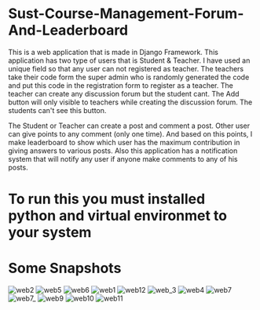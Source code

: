 # Sust-Course-Management-Forum-And-Leaderboard
This is a web application that is made in Django Framework. This application has two type of users that is Student & Teacher. I have used an unique field so that any user can not registered as teacher. The teachers take their code form the super admin who is randomly generated the code and put this code in the  registration form to register as a teacher. The teacher can create any discussion forum but the student cant. The Add button will only visible to teachers while creating the discussion forum. The students can't see this button. 

The Student or Teacher can create a post and comment a post. Other user can give points to any comment (only one time). And based on this points, I make leaderboard to show which user has the maximum contribution in giving answers to various posts. Also this application has a notification system that will notify any user if anyone make comments to any of his posts.
# To run this you must installed python and virtual environmet to your system
# Some Snapshots
![web2](https://user-images.githubusercontent.com/55923593/125628907-bdca9cac-12e2-4daa-b19e-57f5bb0ee30e.png)
![web5](https://user-images.githubusercontent.com/55923593/125628956-8d32ae39-e58b-4c18-866a-e9ff1cbd6b47.png)
![web6](https://user-images.githubusercontent.com/55923593/125628962-3e6d615a-9dff-4eac-9208-f0482ae5edca.png)
![web1](https://user-images.githubusercontent.com/55923593/125628978-96bdbde5-ab01-4da9-8c1c-1fc47ba13343.png)
![web12](https://user-images.githubusercontent.com/55923593/125628988-9a7c6032-ad55-4d99-ac29-a7f45deffdce.png)
![web_3](https://user-images.githubusercontent.com/55923593/125629009-9e027e27-a79b-4b38-90c6-849909d34d08.png)
![web4](https://user-images.githubusercontent.com/55923593/125629037-a5b1b12a-8d32-477c-9d8b-ba5d866b726e.png)
![web7](https://user-images.githubusercontent.com/55923593/125629064-6a56cbc5-6f95-4711-a6dc-3cec4348eba0.png)
![web7_](https://user-images.githubusercontent.com/55923593/125629080-171413f9-8db7-4a2f-b3be-fd807188b117.png)
![web9](https://user-images.githubusercontent.com/55923593/125629094-48573357-2828-4c6d-a579-7d75f89209ff.png)
![web10](https://user-images.githubusercontent.com/55923593/125629111-49b10b61-c4c2-4843-9ba0-5f8e2e32bdd4.png)
![web11](https://user-images.githubusercontent.com/55923593/125629121-cd1cb3d1-5cb2-409e-b116-29973a180c17.png)
